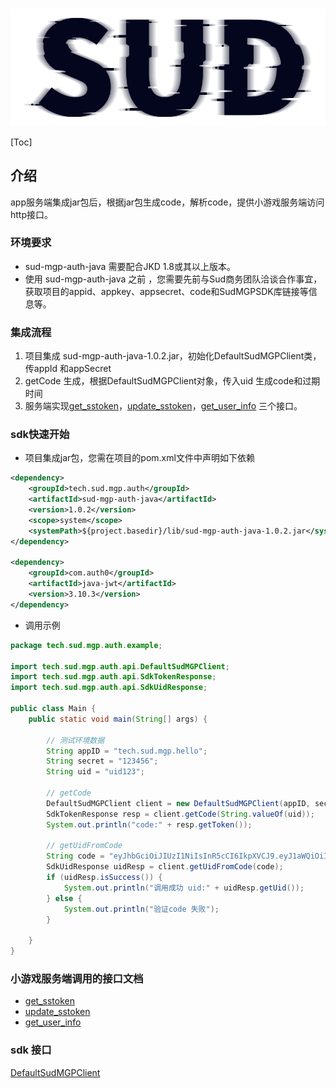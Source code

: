 #

![SUD](../Resource/logo.png)

[Toc]

## 介绍

app服务端集成jar包后，根据jar包生成code，解析code，提供小游戏服务端访问http接口。

### 环境要求

- sud-mgp-auth-java 需要配合JKD 1.8或其以上版本。
- 使用 sud-mgp-auth-java 之前 ，您需要先前与Sud商务团队洽谈合作事宜，获取项目的appid、appkey、appsecret、code和SudMGPSDK库链接等信息等。

### 集成流程

1. 项目集成 sud-mgp-auth-java-1.0.2.jar，初始化DefaultSudMGPClient类，传appId 和appSecret
2. getCode 生成，根据DefaultSudMGPClient对象，传入uid 生成code和过期时间
3. 服务端实现[get_sstoken](./HttpsCallback/get_sstoken.md)，[update_sstoken](./HttpsCallback/update_sstoken.md)，[get_user_info](./HttpsCallback/get_user_info.md) 三个接口。

### sdk快速开始

- 项目集成jar包，您需在项目的pom.xml文件中声明如下依赖

```xml
<dependency>
    <groupId>tech.sud.mgp.auth</groupId>
    <artifactId>sud-mgp-auth-java</artifactId>
    <version>1.0.2</version>
    <scope>system</scope>
    <systemPath>${project.basedir}/lib/sud-mgp-auth-java-1.0.2.jar</systemPath>
</dependency>

<dependency>
    <groupId>com.auth0</groupId>
    <artifactId>java-jwt</artifactId>
    <version>3.10.3</version>
</dependency>
```

- 调用示例

```java
package tech.sud.mgp.auth.example;

import tech.sud.mgp.auth.api.DefaultSudMGPClient;
import tech.sud.mgp.auth.api.SdkTokenResponse;
import tech.sud.mgp.auth.api.SdkUidResponse;

public class Main {
    public static void main(String[] args) {

        // 测试环境数据
        String appID = "tech.sud.mgp.hello";
        String secret = "123456";
        String uid = "uid123";

        // getCode
        DefaultSudMGPClient client = new DefaultSudMGPClient(appID, secret);
        SdkTokenResponse resp = client.getCode(String.valueOf(uid));
        System.out.println("code:" + resp.getToken());

        // getUidFromCode
        String code = "eyJhbGciOiJIUzI1NiIsInR5cCI6IkpXVCJ9.eyJ1aWQiOiIxNDM4NzU3ODI1MjQwMTMzNjY4IiwiZXhwIjoxNjM1NTYwODM4LCJhcHBfaWQiOiJhcHBpZDEyMyJ9.gIZhP1Qt16ZXYaqGt2OflOIZArtlRMQwBzaSySFml9c";
        SdkUidResponse uidResp = client.getUidFromCode(code);
        if (uidResp.isSuccess()) {
            System.out.println("调用成功 uid:" + uidResp.getUid());
        } else {
            System.out.println("验证code 失败");
        }

    }
}

```

### 小游戏服务端调用的接口文档

- [get_sstoken](./HttpsCallback/get_sstoken.md)
- [update_sstoken](./HttpsCallback/update_sstoken.md)
- [get_user_info](./HttpsCallback/get_user_info.md)

### sdk 接口

[DefaultSudMGPClient](./API/DefaultSudMGPClient.md)
